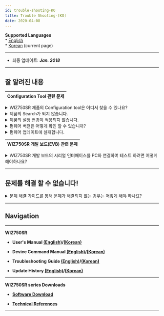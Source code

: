 ```yaml
---
id: trouble-shooting-KO
title: Trouble Shooting-[KO]
date: 2020-04-08
---
```


**Supported Languages**  
\* [English](./Trouble-Shooting-EN.md)  
\* [Korean](./Trouble-Shooting-KO.md) (current page)

-----

  - 최종 업데이트: ***Jan. 2018***

-----

## 잘 알려진 내용

| Configuration Tool 관련 문제 |
| ------------------------ |

<details>
<summary>WIZ750SR 제품의 Configuration tool은 어디서 찾을 수 있나요?</summary>

  - WIZ750SR은 WIZ107/108SR과 호환 되도록 제작된 제품입니다. 때문에 별도의 Configuration
    tool을 제공하지 않으며, WIZ107/107SR 제품의 Configuration tool로 제품의 설정을 수행 할
    수 있습니다.

  - 최신 버전의 Configuration tool은 [다운로드 페이지](./Download.md) 에서 찾을 수 있습니다.

</details>

<details>
<summary>제품의 Search가 되지 않습니다.</summary>

  - 제품의 전원 및 이더넷 케이블의 연결을 확인 바랍니다.

  - PC에서 모듈로 Ping 요청과 응답이 정상적으로 수행 되는지 확인 부탁 드립니다.
      - Windows의 경우 다음과 같이 확인 할 수 있습니다.
        1.  실행 \> cmd 입력
        2.  ping 192.168.xxx.xxx (제품에 할당된 IP 입력)
        3.  응답 확인

|                                                         |
| ------------------------------------------------------- |
| ![](/img/products/wiz750sr/troubleshooting/windows_cmd.png) |
| Windows Run에서 'cmd' 커맨드 입력 실행                           |

|                                                            |
| ---------------------------------------------------------- |
| ![](/img/products/wiz750sr/troubleshooting/ping_success_0.png) |
| Ping request / reply 성공                                    |

|                                                           |
| --------------------------------------------------------- |
| ![](/img/products/wiz750sr/troubleshooting/ping_failed_0.png) |
| Ping request / reply 실패                                   |

  - WIZ750SR 제품의 설정 툴에서 제공하는 UDP Search 기능은 **UDP broadcast, 포트
    50001번**을 이용합니다. **OS의 방화벽**과 **백신 프로그램**을 해제 하신 후 다시 테스트 부탁
    드립니다. 

  - 만약 UDP 포트 관련 문제 인 경우, OS의 인바운드 / 아웃바운드 포트 규칙 설정을 통해 Search 및 펌웨어
    업데이트용 포트 (UDP/TCP 50001, TCP 50002)를 열도록 설정 할 수 있습니다.

  - 여러 개의 네트워크 어댑터를 사용하는 경우, 네트워크 인터페이스 메트릭(Metric) 우선 순위에 따라 패킷 전달에 오류가
    발생 할 수 있습니다. OS 설정에서 사용 중인 하나의 네트워크 어댑터를 제외한 나머지를 **비 활성화 후 다시 테스트**
    바랍니다.
      - 이러한 상황은 VMware 혹은 Virtual Box 등의 **가상머신(VM) 사용 시, VM의 네트워킹을 위해
        생성된 '가상 이더넷 어댑터'에 의해 발생** 할 수 있습니다.
        
</details>

<details>
<summary>제품의 설정 변경이 적용되지 않습니다.</summary>

  - 설정을 변경 하신 후, Configuration tool 상단의 'Setting' 아이콘을 클릭하시면 제품의 재시작과 함께
    변경된 설정 내용이 적용됩니다.

|                                                       |
| ----------------------------------------------------- |
| ![](/img/products/wiz750sr/gettingstarted/configtool.png) |
| WIZ107/108SR & **WIZ750SR** Configuration Tool        |

</details>

<details>
<summary>펌웨어 버전은 어떻게 확인 할 수 있습니까?</summary>

1.  Configuration tool에서 'Search' 후, 왼쪽에 위치한 제품 MAC 주소의 '+' 아이콘을 클릭하여 제품
    정보 펼치기
2.  'Firmware version' 항목 확인

  - 최신 펌웨어 버전은 [제품 업데이트 히스토리 페이지](./Series-Update-History-KO.md)와 [다운로드 페이지](./Download.md) 에서 확인 할 수 있습니다.

</details>

<details>
<summary>펌웨어 업데이트에 실패합니다.</summary>

  - WIZ750SR은 펌웨어 업데이트를 위한 TCP server가 별도로 내장되어 동작하고 있습니다.
      - TCP 포트: 50002

  - PC에서 모듈로 Ping 요청과 응답이 정상적으로 수행 되는지 확인 부탁 드립니다.
      - Windows의 경우 다음과 같이 확인 할 수 있습니다.
        1.  실행 \> cmd 입력
        2.  ping 192.168.xxx.xxx (제품에 할당된 IP 입력)
        3.  응답 확인

|                                                         |
| ------------------------------------------------------- |
| ![](/img/products/wiz750sr/troubleshooting/windows_cmd.png) |
| Windows Run에서 'cmd' 커맨드 입력 실행                           |

|                                                            |
| ---------------------------------------------------------- |
| ![](/img/products/wiz750sr/troubleshooting/ping_success_0.png) |
| Ping request / reply 성공                                    |

|                                                           |
| --------------------------------------------------------- |
| ![](/img/products/wiz750sr/troubleshooting/ping_failed_0.png) |
| Ping request / reply 실패                                   |

  - 펌웨어 업데이트 시, Config-tool이 동작 중인 PC와 WIZ750SR 모듈의 IP 대역이 일치해야 합니다.
      - **DHCP 모드** (자동 IP 할당) 사용 시, PC와 제품이 동일한 공유기로부터 IP를 할당 받도록 구성
        바랍니다.
      - **Static 모드** (직접 IP 할당) 사용 시, 다음 예와 같이 설정 바랍니다.
          - 예) 제품의 IP 주소: 192.168.11.2
          - 예) PC의 IP 주소: 192.168.11.3 (동일한 Class C 사설 IP 대역의 다른 IP 주소)

</details>

| WIZ750SR 개발 보드(EVB) 관련 문제 |
| ------------------------- |

<details>
<summary>WIZ750SR 개발 보드의 시리얼 인터페이스를 PC와 연결하여 테스트 하려면 어떻게 해야하나요?</summary>

  - WIZ750SR 개발 보드는 RS-232/TTL, RS-422/485의 두 가지 버전이 있으며, 각기 다른 시리얼
    인터페이스 커넥터로 구성되어 있습니다.

  - **RS-232/TTL 버전**의 경우 **DB9 커넥터**를 제공합니다. PC의 시리얼 포트에 연결하거나 시중에 판매
    중인 RS-232 to USB 컨버터(\*별매)를 이용하여 연결 할 수 있습니다.

  - **RS-422/485 버전**의 경우 **터미널 블록** 인터페이스를 제공합니다. 이는 사용자 시리얼 장치와의 직접
    연결을 위한 것으로써, 만약 PC에 연결하고자 하면 시중에 판매 중인 RS-422/485 to USB
    커넥터(\*별매)를 이용하여 연결 할 수 있습니다.

</details>

-----

## 문제를 해결 할 수 없습니다\!

<details>
<summary>문제 해결 가이드를 통해 문제가 해결되지 않는 경우는 어떻게 해야 하나요?</summary>

  - [위즈네트 포럼](https://forum.wiznet.io/)을 통해 빠르고 간단하게 기술 문의가 가능합니다.
      - https://forum.wiznet.io/
  - 위즈네트의 모든 제품들을 구입 또는 사용하시는 경우 최초 구매일로부터 **1년간 보증**됩니다.
  - 제품 문의를 통해 문제가 해결되지 않는 경우, 제품을 구입하신 구매처 혹은 대리점을 통해 위즈네트 본사로 **RMA**를
    요청하여 주십시오.

</details>

-----

## Navigation

-----

 **WIZ750SR** 

  - **User's Manual [(English)](./Users-Manual-EN.md)/[(Korean)](./Users-Manual-KO.md)** 
  
  - **Device Command Manual [(English)](./Command-Manual-EN.md)/[(Korean)](./Command-Manual-KO.md)**
  
  - **Troubleshooting Guide [(English)](./Trouble-Shooting-EN.md)/[(Korean)](./Trouble-Shooting-KO.md)**
  
  - **Update History [(English)](./Series-Update-History-EN.md)/[(Korean)](./Series-Update-History-KO.md)**
  
-----

**WIZ750SR series Downloads** 

  - **[Software Download](./Download.md)**

  - **[Technical References](./Technical-References.md)**

-----

